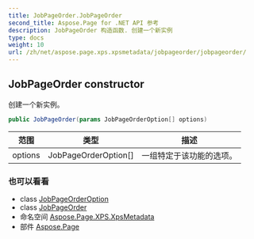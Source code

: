 ```yaml
---
title: JobPageOrder.JobPageOrder
second_title: Aspose.Page for .NET API 参考
description: JobPageOrder 构造函数. 创建一个新实例
type: docs
weight: 10
url: /zh/net/aspose.page.xps.xpsmetadata/jobpageorder/jobpageorder/
---
```

## JobPageOrder constructor

创建一个新实例。

```csharp
public JobPageOrder(params JobPageOrderOption[] options)
```

| 范围 | 类型 | 描述 |
| --- | --- | --- |
| options | JobPageOrderOption[] | 一组特定于该功能的选项。 |

### 也可以看看

* class [JobPageOrderOption](../../jobpageorder.jobpageorderoption/)
* class [JobPageOrder](../)
* 命名空间 [Aspose.Page.XPS.XpsMetadata](../../jobpageorder/)
* 部件 [Aspose.Page](../../../)


